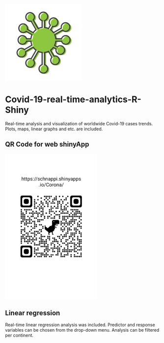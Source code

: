  <img src="Pictures/Coronavirus.png" title="SARS-CoV2" width="250" />

# Covid-19-real-time-analytics-R-Shiny
Real-time analysis and visualization of worldwide Covid-19 cases trends. Plots, maps, linear graphs and etc. are included.
## QR Code for web shinyApp
<img src="Pictures/QR.png" title="QR" width="300" />

## Linear regression
Real-time linear regression analysis was included. Predictor and response variables can be chosen from the drop-down menu.
Analysis can be filtered per continent.
